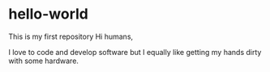 # hello-world
This is my first repository
Hi humans,

I love to code and develop software but I equally like getting my hands dirty with some hardware.
